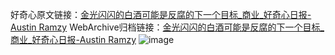 好奇心原文链接：[金光闪闪的白酒可能是反腐的下一个目标_商业_好奇心日报-Austin Ramzy](https://www.qdaily.com/articles/5877.html)
WebArchive归档链接：[金光闪闪的白酒可能是反腐的下一个目标_商业_好奇心日报-Austin Ramzy](http://web.archive.org/web/20171120111647/http://www.qdaily.com:80/articles/5877.html)
![image](http://ww3.sinaimg.cn/large/007d5XDply1g3w98up8sjj30u02z1e81)